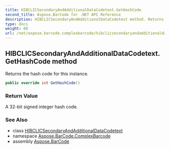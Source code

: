 ```yaml
---
title: HIBCLICSecondaryAndAdditionalDataCodetext.GetHashCode
second_title: Aspose.BarCode for .NET API Reference
description: HIBCLICSecondaryAndAdditionalDataCodetext method. Returns the hash code for this instance
type: docs
weight: 60
url: /net/aspose.barcode.complexbarcode/hibclicsecondaryandadditionaldatacodetext/gethashcode/
---
```

## HIBCLICSecondaryAndAdditionalDataCodetext.GetHashCode method

Returns the hash code for this instance.

```csharp
public override int GetHashCode()
```

### Return Value

A 32-bit signed integer hash code.

### See Also

* class [HIBCLICSecondaryAndAdditionalDataCodetext](../)
* namespace [Aspose.BarCode.ComplexBarcode](../../../aspose.barcode.complexbarcode/)
* assembly [Aspose.BarCode](../../../)


